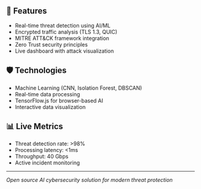 
## 🔧 Features
- Real-time threat detection using AI/ML
- Encrypted traffic analysis (TLS 1.3, QUIC)
- MITRE ATT&CK framework integration  
- Zero Trust security principles
- Live dashboard with attack visualization

## 🛡️ Technologies
- Machine Learning (CNN, Isolation Forest, DBSCAN)
- Real-time data processing
- TensorFlow.js for browser-based AI
- Interactive data visualization

## 📊 Live Metrics
- Threat detection rate: >98%
- Processing latency: <1ms  
- Throughput: 40 Gbps
- Active incident monitoring

---
*Open source AI cybersecurity solution for modern threat protection*

